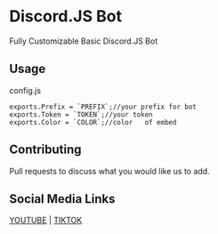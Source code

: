 # Discord.JS Bot

Fully Customizable Basic Discord.JS Bot

## Usage

config.js
```
exports.Prefix = `PREFIX`;//your prefix for bot
exports.Token = `TOKEN`;//your token 
exports.Color = `COLOR`;//color   of embed
```

## Contributing
Pull requests to discuss what you would like us to add.

## Social Media Links
[YOUTUBE](https://www.youtube.com/channel/UCeN3P20BfOtfGygZjPtv5LA) | [TIKTOK](https://www.tiktok.com/@ultra.smash?lang=en)
